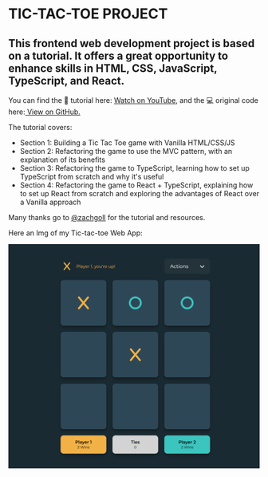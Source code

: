 # TIC-TAC-TOE PROJECT

## This frontend web development project is based on a tutorial. It offers a great opportunity to enhance skills in HTML, CSS, JavaScript, TypeScript, and React.

You can find the 🎥 tutorial here: [Watch on YouTube](https://www.youtube.com/watch?v=MsnQ5uepIaE), and the 💻 original code here:[ View on GitHub.](https://github.com/zachgoll/tic-tac-toe-subscriber-refactor)

The tutorial covers:

- Section 1: Building a Tic Tac Toe game with Vanilla HTML/CSS/JS
- Section 2: Refactoring the game to use the MVC pattern, with an explanation of its benefits
- Section 3: Refactoring the game to TypeScript, learning how to set up TypeScript from scratch and why it's useful
- Section 4: Refactoring the game to React + TypeScript, explaining how to set up React from scratch and exploring the advantages of React over a Vanilla approach

Many thanks go to [@zachgoll](https://github.com/zachgoll) for the tutorial and resources.

Here an Img of my Tic-tac-toe Web App:

![Screenshot Tic-tac-toe game](image.png)
